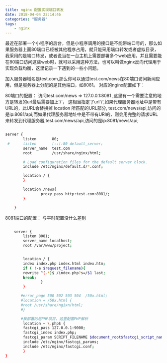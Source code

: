 ```yaml
---
title: nginx 配置实现端口转发
date: 2018-04-04 22:14:46
categories: "服务器"
tags: 
    - nginx
---
```

最近在部署一个小程序的后台，但是小程序调用的接口是不能带端口号的，那么如果服务器上面80端口已经被其他程序占用，就只能采用端口转发或者虚拟目录，我采用的是端口转发，或者说当在一台主机上需要部署多个web应用，并且需要能在80端口访问这些web时，就可以采用这种方法，也可以叫做nginx反向代理用于实现负载均衡，这里记录一下遇到的一些小问题。

加入服务器域名是test.com,那么你可以通过test.com/news在80端口访问新闻应用，但是服务器上分配的是其他端口，如8081。
对应的nginx配置如下：

80端口的配置： 访问test.com/news => 127.0.0.1:8081 ,这里有一个需要注意的地方是转发的url最后需要加上'/'，
这相当指定了url'/',如果代理服务器地址中是带有URL的，此URL会替换掉 location 所匹配的URL部分, test.com/news/api,访问的是ip:8081/api;而如果代理服务器地址中是不带有URI的，则会用完整的请求URL来转发到代理服务器,test.com/news/api,访问的是ip:8081/news/api;

``` bash

server {
        listen       80;
 #      listen       [::]:80 default_server;
        server_name  test.com
        root         /usr/share/nginx/html;

        # Load configuration files for the default server block.
        include /etc/nginx/default.d/*.conf;

        location / {
        }

        location /news{
                proxy_pass http:test.com:8081/;
        }

    }

```

8081端口的配置： 与平时配置没什么差别

``` bash

	server {
        listen 8081;
        server_name localhost;
        root /var/www/project;


        location / {
        index index.php index.html index.htm;
        if ( !-e $request_filename){
        rewrite ^(.*)$ /index.php?s=/$1 last;
        break;
                }
        }

	   #error_page 500 502 503 504  /50x.html;
       #location = /50x.html {
       #root /usr/share/ngixn/html;
       #}

       #我部署的是PHP项目，这里配置PHP解析
        location ~ \.php$ {
        fastcgi_pass 127.0.0.1:9000;
        fastcgi_index index.php;
        fastcgi_param SCRIPT_FILENAME $document_root$fastcgi_script_name;
        include /etc/nginx/fastcgi_params;
        include /etc/nginx/fastcgi.conf;
        }
}

```

